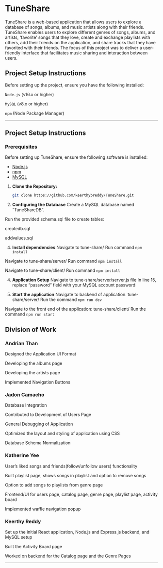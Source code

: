 # TuneShare

TuneShare is a web-based application that allows users to explore a database of songs, albums, and music artists along with their friends. TuneShare enables users to explore different genres of songs, albums, and artists, ‘favorite’ songs that they love, create and exchange playlists with others, add their friends on the application, and share tracks that they have favorited with their friends. The focus of this project was to deliver a user-friendly interface that facilitates music sharing and interaction between users.

## Project Setup Instructions

Before setting up the project, ensure you have the following installed:

`Node.js` (v16.x or higher)

`MySQL` (v8.x or higher)

`npm` (Node Package Manager)

---
## Project Setup Instructions 

### Prerequisites

Before setting up TuneShare, ensure the following software is installed:

- [Node.js](https://nodejs.org/)
- [npm](https://www.npmjs.com/)
- [MySQL](https://www.mysql.com/)

1. **Clone the Repository:**
   ```bash
   git clone https://github.com/keerthybreddy/TuneShare.git

2. **Configuring the Database**
Create a MySQL database named “TuneShareDB”.

Run the provided schema.sql file to create tables:

createdb.sql

addvalues.sql

4. **Install dependencies**
Navigate to tune-share/ 
Run command `npm install`

Navigate to tune-share/server/
Run command `npm install`

Navigate to tune-share/client/
Run command `npm install`

4. **Application Setup**
Navigate to tune-share/server/server.js file
In line 15, replace “password” field with your MySQL account password

5. **Start the application**
Navigate to backend of application: tune-share/server/
Run the command `npm run dev`

Navigate to the front end of the application: tune-share/client/
Run the command `npm run start`


## Division of Work

### Andrian Than
Designed the Application UI Format


Developing the albums page


Developing the artists page


Implemented Navigation Buttons




### Jadon Camacho
Database Integration


Contributed to Development of Users Page


General Debugging of Application


Optimized the layout and styling of application using CSS 


Database Schema Normalization


### Katherine Yee
User’s liked songs and friends(follow/unfollow users) functionality


Built playlist page, shows songs in playlist and option to remove songs


Option to add songs to playlists from genre page


Frontend/UI for users page, catalog page, genre page, playlist page, activity board


Implemented waffle navigation popup

### Keerthy Reddy
Set up the initial React application, Node.js and Express.js backend, and MySQL setup


Built the Activity Board page


Worked on backend for the Catalog page and the Genre Pages

---
